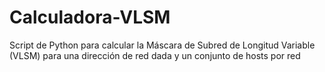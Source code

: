 # Calculadora-VLSM
Script de Python para calcular la Máscara de Subred de Longitud Variable (VLSM) para una dirección de red dada y un conjunto de hosts por red
